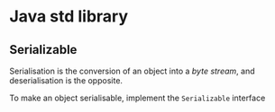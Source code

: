 # Java std library

## Serializable

Serialisation is the conversion of an object into a *byte stream*, and deserialisation is the opposite.

To make an object serialisable, implement the `Serializable` interface
